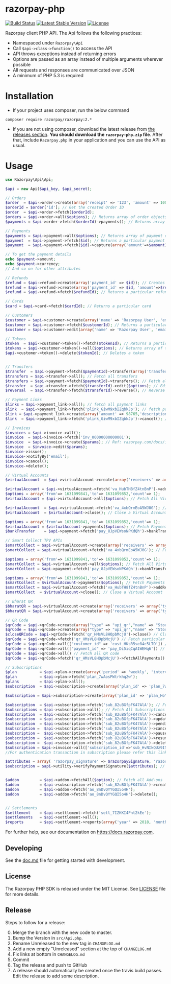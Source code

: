 # razorpay-php

[![Build Status](https://travis-ci.org/razorpay/razorpay-php.svg?branch=master)](https://travis-ci.org/razorpay/razorpay-php) [![Latest Stable Version](https://poser.pugx.org/razorpay/razorpay/v/stable.svg)](https://packagist.org/packages/razorpay/razorpay) [![License](https://poser.pugx.org/razorpay/razorpay/license.svg)](https://packagist.org/packages/razorpay/razorpay)

Razorpay client PHP API. The Api follows the following practices:

-   Namespaced under `Razorpay\Api`
-   Call `$api->class->function()` to access the API
-   API throws exceptions instead of returning errors
-   Options are passed as an array instead of multiple arguments wherever possible
-   All requests and responses are communicated over JSON
-   A minimum of PHP 5.3 is required

# Installation

-   If your project uses composer, run the below command

```
composer require razorpay/razorpay:2.*
```

-   If you are not using composer, download the latest release from [the releases section](https://github.com/razorpay/razorpay-php/releases).
    **You should download the `razorpay-php.zip` file**.
    After that, include `Razorpay.php` in your application and you can use the API as usual.

# Usage

```php
use Razorpay\Api\Api;

$api = new Api($api_key, $api_secret);

// Orders
$order  = $api->order->create(array('receipt' => '123', 'amount' => 100, 'currency' => 'INR')); // Creates order
$orderId = $order['id']; // Get the created Order ID
$order  = $api->order->fetch($orderId);
$orders = $api->order->all($options); // Returns array of order objects
$payments = $api->order->fetch($orderId)->payments(); // Returns array of payment objects against an order

// Payments
$payments = $api->payment->all($options); // Returns array of payment objects
$payment  = $api->payment->fetch($id); // Returns a particular payment
$payment  = $api->payment->fetch($id)->capture(array('amount'=>$amount)); // Captures a payment

// To get the payment details
echo $payment->amount;
echo $payment->currency;
// And so on for other attributes

// Refunds
$refund = $api->refund->create(array('payment_id' => $id)); // Creates refund for a payment
$refund = $api->refund->create(array('payment_id' => $id, 'amount'=>$refundAmount)); // Creates partial refund for a payment
$refund = $api->refund->fetch($refundId); // Returns a particular refund

// Cards
$card = $api->card->fetch($cardId); // Returns a particular card

// Customers
$customer = $api->customer->create(array('name' => 'Razorpay User', 'email' => 'customer@razorpay.com')); // Creates customer
$customer = $api->customer->fetch($customerId); // Returns a particular customer
$customer = $api->customer->edit(array('name' => 'Razorpay User', 'email' => 'customer@razorpay.com')); // Edits customer

// Tokens
$token  = $api->customer->token()->fetch($tokenId); // Returns a particular token
$tokens = $api->customer->token()->all($options); // Returns array of token objects
$api->customer->token()->delete($tokenId); // Deletes a token


// Transfers
$transfer  = $api->payment->fetch($paymentId)->transfer(array('transfers' => [ ['account' => $accountId, 'amount' => 100, 'currency' => 'INR']])); // Create transfer
$transfers = $api->transfer->all(); // Fetch all transfers
$transfers = $api->payment->fetch($paymentId)->transfers(); // Fetch all transfers created on a payment
$transfer  = $api->transfer->fetch($transferId)->edit($options); // Edit a transfer
$reversal  = $api->transfer->fetch($transferId)->reverse(); // Reverse a transfer

// Payment Links
$links = $api->payment_link->all(); // fetch all payment links
$link  = $api->payment_link->fetch('plink_GiwM9xbIZqbkJp'); // fetch payment link with id
$link = $api->payment_link->create(array('amount' => 98765,'description' => 'For XYZ purpose', 'customer' => array('email' => 'test@test.test'))); // create payment link
$link  = $api->payment_link->fetch('plink_GiwM9xbIZqbkJp')->cancel(); //cancel payment link

// Invoices
$invoices = $api->invoice->all();
$invoice  = $api->invoice->fetch('inv_00000000000001');
$invoice  = $api->invoice->create($params); // Ref: razorpay.com/docs/invoices for request params example
$invoice  = $invoice->edit($params);
$invoice->issue();
$invoice->notifyBy('email');
$invoice->cancel();
$invoice->delete();

// Virtual Accounts
$virtualAccount  = $api->virtualAccount->create(array('receivers' => array('types'=> arra('bank_account')),'allowed_payers' => array(array('type'=>'bank_account','bank_account'=>array('ifsc'=>'RATN0VAAPIS','account_number'=>'2223330027558515'))),'description' => 'Virtual Account created for Raftar','customer_id' => 'cust_HssUOFiOd2b1TJ', 'notes' => array('project_name' => 'Banking Software')));  //Create a Virtual Account

$virtualAccount = $api->virtualAccount->fetch('va_HubTH8fZ4tnBnP')->addReceiver(array('types' => array('vpa'),'vpa' => array('descriptor'=>'gauravkumar'))); // Add Receiver to an Existing Virtual Account
$options = array('from'=> 1631099841,'to'=> 1631099852,'count'=> 1);
$virtualAccount = $api->virtualAccount->all($options); // Fetch All Virtual Accounts

$virtualAccount  = $api->virtualAccount->fetch('va_4xbQrmEoA5WJ0G'); // Fetch a Virtual Account by ID
$virtualAccount  = $virtualAccount->close(); // Close a Virtual Account

$options = array('from'=> 1631099841,'to'=> 1631099852,'count'=> 1);
$virtualAccount = $virtualAccount->payments($options); // Fetch Payments made to a Virtual Account
$bankTransfer    = $api->payment->fetch('pay_8JpVEWsoNPKdQh')->bankTransfer(); // Fetch Payment Details using ID and Transfer Method

// Smart Collect TPV APIs
$smartCollect = $api->virtualAccount->create(array('receivers' => array('types'=> arra('bank_account')),'allowed_payers' => array(array('type'=>'bank_account','bank_account'=>array('ifsc'=>'RATN0VAAPIS','account_number'=>'2223330027558515'))),'description' => 'Virtual Account created for Raftar','customer_id' => 'cust_HssUOFiOd2b1TJ', 'notes' => array('project_name' => 'Banking Software')));  //Create a Virtual Account
$smartCollect = $api->virtualAccount->fetch('va_4xbQrmEoA5WJ0G'); // Fetch a Virtual Account by ID

$options = array('from'=> 1631099841,'to'=> 1631099852,'count'=> 1);
$smartCollect = $api->virtualAccount->all($options); // Fetch All Virtual Accounts
$smartCollect = $api->payment->fetch('pay_8JpVEWsoNPKdQh')->bankTransfer(); // Fetch Payment Details using ID and Transfer Method

$options = array('from'=> 1631099841,'to'=> 1631099852,'count'=> 1);
$smartCollect = $virtualAccount->payments($options); // Fetch Payments made to a Virtual Account
$smartCollect = $api->virtualAccount->fetch('va_HubTH8fZ4tnBnP')->addReceiver(array('types' => array('vpa'),'vpa' => array('descriptor'=>'gauravkumar'))); // Add Receiver to an Existing Virtual Account
$smartCollect  = $virtualAccount->close(); // Close a Virtual Account

// Bharat QR
$bharatQR = $api->virtualAccount->create(array('receivers' => array('types' => array('qr_code')), 'description' => 'First QR code', 'amount_expected' => 100, 'notes' => array('receiver_key' => 'receiver_value'))); // Create Static QR
$bharatQR = $api->virtualAccount->create(array('receivers' => array('types' => array('qr_code')), 'description' => 'First QR code', 'notes' => array('receiver_key' => 'receiver_value'))); // Create Dynamic QR

// QR Code
$qrCode = $api->qrCode->create(array("type" => "upi_qr","name" => "Store_1", "usage" => "single_use","fixed_amount" => 1,"payment_amount" => 300,"customer_id" => "cust_HKsR5se84c5LTO","description" => "For Store 1","close_by" => 1681615838,"notes" => array("purpose" => "Test UPI QR code notes"))); // Create QR Code
$qrCode = $api->qrCode->create(array("type" => "upi_qr","name" => "Store_1", "usage" => "single_use","fixed_amount" => 1,"payment_amount" => 300,"customer_id" => "cust_HKsR5se84c5LTO","description" => "For Store 1","close_by" => 1681615838,"notes" => array("purpose" => "Test UPI QR code notes"),"tax_invoice" => array("number" => "INV001", "date" => 1589994898,"customer_name" => "Gaurav Kumar", "business_gstin"=> "06AABCU9605R1ZR","gst_amount" => 4000, "cess_amount" => 0, "supply_type" => "interstate"))); // Create QR Code GST
$closeQRCode = $api->qrCode->fetch('qr_HMsVL8HOpbMcjU')->close() // Close QR code
$qrCode = $api->qrCode->fetch('qr_HMsVL8HOpbMcjU') // Fetch particular QR code
$qrCode = $api->qrCode->all(["customer_id" => 'cust_HKsR5se84c5LTO']) // Fetch QR code for particular customer id
$qrCode = $api->qrCode->all(["payment_id" => 'pay_Di5iqCqA1WEHq6']) // Fetch QR code for particular payment id
$qrCode = $api->qrCode->all() // Fetch all QR code
$qrCode = $api->qrCode->fetch('qr_HMsVL8HOpbMcjU')->fetchAllPayments() // Fetch Payments for a QR Code

// Subscriptions
$plan          = $api->plan->create(array('period' => 'weekly', 'interval' => 1, 'item' => array('name' => 'Test Weekly 1 plan', 'description' => 'Description for the weekly 1 plan', 'amount' => 600, 'currency' => 'INR')));
$plan          = $api->plan->fetch('plan_7wAosPWtrkhqZw');
$plans         = $api->plan->all();
$subscription  = $api->subscription->create(array('plan_id' => 'plan_7wAosPWtrkhqZw', 'customer_notify' => 1, 'total_count' => 6, 'start_at' => 1495995837, 'addons' => array(array('item' => array('name' => 'Delivery charges', 'amount' => 30000, 'currency' => 'INR')))));  // Create a Subscription

$subscription = $api->subscription->create(array('plan_id' => 'plan_HoYg68p5kmuvzD','total_count' => 12,'quantity' => 1,'expire_by' => 1633237807,'customer_notify' => 1, 'addons' => array(array('item'=>array('name' => 'Delivery charges','amount' => 30000,'currency' => 'INR'))),'offer_id' => 'offer_HrkIvgue2Uneqd','notes'=>array('notes_key_1'=>'Tea, Earl Grey, Hot','notes_key_2'=>'Tea, Earl Grey… decaf.'),'notify_info'=>array('notify_phone' => '9123456789','notify_email'=> 'gaurav.kumar@example.com')));  // Create a Subscription Link

$subscription  = $api->subscription->fetch('sub_82uBGfpFK47AlA'); // Fetch Subscription by ID
$subscriptions = $api->subscription->all(); // Fetch All Subscriptions
$subscription  = $api->subscription->fetch('sub_82uBGfpFK47AlA')->cancel($options); //$options = ['cancel_at_cycle_end' => 1];
$subscription  = $api->subscription->fetch('sub_82uBGfpFK47AlA')->update($options); //$options = ['plan_id'=>'plan_00000000000002','offer_id'=>'offer_JHD834hjbxzhd38d','schedule_change_at'=>'cycle_end','quantity'=>5];  //Update a Subscription
$subscription  = $api->subscription->fetch('sub_82uBGfpFK47AlA')->pendingUpdate(); // Fetch Details of Pending Update
$subscription =  $api->subscription->fetch('sub_82uBGfpFK47AlA')->cancelAtNextCycle(); // Cancel an update
$subscription =  $api->subscription->fetch('sub_82uBGfpFK47AlA')->pause(['pause_at'=>'now']); // Pause Subscription
$subscription =  $api->subscription->fetch('sub_82uBGfpFK47AlA')->resume(['resume_at'=>'now']); // Resume Subscription
$subscription =  $api->subscription->fetch('sub_82uBGfpFK47AlA')->deleteOffer('offer_JHD834hjbxzhd38d') // Delete an Offer Linked to a Subscription
$subscription = $api->invoice->all(['subscription_id'=>'sub_HvNIkQUz9I5GBA']); // Fetch All Invoices for a Subscription
//For authentication transaction in subscription please refer this link https://razorpay.com/docs/api/subscriptions/#authentication-transaction

$attributes = array( 'razorpay_signature' => $razorpaySignature, 'razorpay_payment_id' => $razorpayPaymentId, 'razorpay_subscription_id' => $razorpaySubscriptionId);
$subscription = $api->utility->verifyPaymentSignature($attributes); // Payment Verification


$addon         = $api->addon->fetchAll($option); // Fetch all Add-ons
$addon         = $api->subscription->fetch('sub_82uBGfpFK47AlA')->createAddon(array('item' => array('name' => 'Extra Chair', 'amount' => 30000, 'currency' => 'INR'), 'quantity' => 2)); // Create an Add-on
$addon         = $api->addon->fetch('ao_8nDvQYYGQI5o4H');
$addon         = $api->addon->fetch('ao_8nDvQYYGQI5o4H')->delete();


// Settlements
$settlement    = $api->settlement->fetch('setl_7IZKKI4Pnt2kEe');
$settlements   = $api->settlement->all();
$reports       = $api->settlement->reports(array('year' => 2018, 'month' => 2));
```

For further help, see our documentation on <https://docs.razorpay.com>.

[composer-install]: https://getcomposer.org/doc/00-intro.md#installation-linux-unix-osx

## Developing

See the [doc.md](doc.md) file for getting started with development.

## License

The Razorpay PHP SDK is released under the MIT License. See [LICENSE](LICENSE) file for more details.

## Release

Steps to follow for a release:

0.  Merge the branch with the new code to master.
1.  Bump the Version in `src/Api.php`.
1.  Rename Unreleased to the new tag in `CHANGELOG.md`
1.  Add a new empty "Unreleased" section at the top of `CHANGELOG.md`
1.  Fix links at bottom in `CHANGELOG.md`
1.  Commit
1.  Tag the release and push to GitHub
1.  A release should automatically be created once the travis build passes. Edit the release to add some description.
